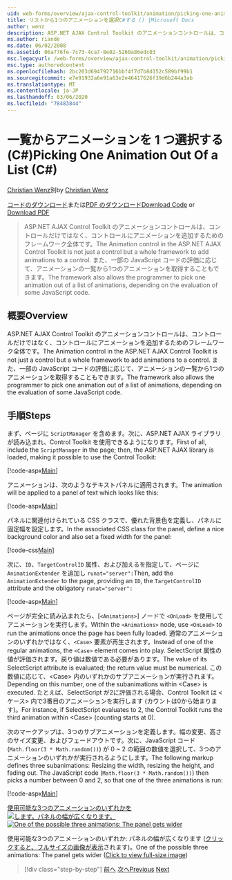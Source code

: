 ```yaml
---
uid: web-forms/overview/ajax-control-toolkit/animation/picking-one-animation-out-of-a-list-cs
title: リストから1つのアニメーションを選択C#する () |Microsoft Docs
author: wenz
description: ASP.NET AJAX Control Toolkit のアニメーションコントロールは、コントロールだけではなく、コントロールにアニメーションを追加するためのフレームワーク全体です。 フレームワークも許可する (...
ms.author: riande
ms.date: 06/02/2008
ms.assetid: 06a776fe-7c73-4ca7-8e02-5260a86edc03
msc.legacyurl: /web-forms/overview/ajax-control-toolkit/animation/picking-one-animation-out-of-a-list-cs
msc.type: authoredcontent
ms.openlocfilehash: 2bc203d694792716bbf4f7d7b8d152c589bf99b1
ms.sourcegitcommit: e7e91932a6e91a63e2e46417626f39d6b244a3ab
ms.translationtype: MT
ms.contentlocale: ja-JP
ms.lasthandoff: 03/06/2020
ms.locfileid: "78483844"
---
```

# <a name="picking-one-animation-out-of-a-list-c"></a><span data-ttu-id="faefc-104">一覧からアニメーションを 1 つ選択する (C#)</span><span class="sxs-lookup"><span data-stu-id="faefc-104">Picking One Animation Out Of a List (C#)</span></span>

<span data-ttu-id="faefc-105">[Christian Wenz](https://github.com/wenz)別</span><span class="sxs-lookup"><span data-stu-id="faefc-105">by [Christian Wenz](https://github.com/wenz)</span></span>

<span data-ttu-id="faefc-106">[コードのダウンロード](https://download.microsoft.com/download/f/9/a/f9a26acd-8df4-4484-8a18-199e4598f411/Animation5.cs.zip)または[PDF のダウンロード](https://download.microsoft.com/download/6/7/1/6718d452-ff89-4d3f-a90e-c74ec2d636a3/animation5CS.pdf)</span><span class="sxs-lookup"><span data-stu-id="faefc-106">[Download Code](https://download.microsoft.com/download/f/9/a/f9a26acd-8df4-4484-8a18-199e4598f411/Animation5.cs.zip) or [Download PDF](https://download.microsoft.com/download/6/7/1/6718d452-ff89-4d3f-a90e-c74ec2d636a3/animation5CS.pdf)</span></span>

> <span data-ttu-id="faefc-107">ASP.NET AJAX Control Toolkit のアニメーションコントロールは、コントロールだけではなく、コントロールにアニメーションを追加するためのフレームワーク全体です。</span><span class="sxs-lookup"><span data-stu-id="faefc-107">The Animation control in the ASP.NET AJAX Control Toolkit is not just a control but a whole framework to add animations to a control.</span></span> <span data-ttu-id="faefc-108">また、一部の JavaScript コードの評価に応じて、アニメーションの一覧から1つのアニメーションを取得することもできます。</span><span class="sxs-lookup"><span data-stu-id="faefc-108">The framework also allows the programmer to pick one animation out of a list of animations, depending on the evaluation of some JavaScript code.</span></span>

## <a name="overview"></a><span data-ttu-id="faefc-109">概要</span><span class="sxs-lookup"><span data-stu-id="faefc-109">Overview</span></span>

<span data-ttu-id="faefc-110">ASP.NET AJAX Control Toolkit のアニメーションコントロールは、コントロールだけではなく、コントロールにアニメーションを追加するためのフレームワーク全体です。</span><span class="sxs-lookup"><span data-stu-id="faefc-110">The Animation control in the ASP.NET AJAX Control Toolkit is not just a control but a whole framework to add animations to a control.</span></span> <span data-ttu-id="faefc-111">また、一部の JavaScript コードの評価に応じて、アニメーションの一覧から1つのアニメーションを取得することもできます。</span><span class="sxs-lookup"><span data-stu-id="faefc-111">The framework also allows the programmer to pick one animation out of a list of animations, depending on the evaluation of some JavaScript code.</span></span>

## <a name="steps"></a><span data-ttu-id="faefc-112">手順</span><span class="sxs-lookup"><span data-stu-id="faefc-112">Steps</span></span>

<span data-ttu-id="faefc-113">まず、ページに `ScriptManager` を含めます。次に、ASP.NET AJAX ライブラリが読み込まれ、Control Toolkit を使用できるようになります。</span><span class="sxs-lookup"><span data-stu-id="faefc-113">First of all, include the `ScriptManager` in the page; then, the ASP.NET AJAX library is loaded, making it possible to use the Control Toolkit:</span></span>

[!code-aspx[Main](picking-one-animation-out-of-a-list-cs/samples/sample1.aspx)]

<span data-ttu-id="faefc-114">アニメーションは、次のようなテキストパネルに適用されます。</span><span class="sxs-lookup"><span data-stu-id="faefc-114">The animation will be applied to a panel of text which looks like this:</span></span>

[!code-aspx[Main](picking-one-animation-out-of-a-list-cs/samples/sample2.aspx)]

<span data-ttu-id="faefc-115">パネルに関連付けられている CSS クラスで、優れた背景色を定義し、パネルに固定幅を設定します。</span><span class="sxs-lookup"><span data-stu-id="faefc-115">In the associated CSS class for the panel, define a nice background color and also set a fixed width for the panel:</span></span>

[!code-css[Main](picking-one-animation-out-of-a-list-cs/samples/sample3.css)]

<span data-ttu-id="faefc-116">次に、`ID`、`TargetControlID` 属性、および加えるを指定して、ページに `AnimationExtender` を追加し `runat="server":`</span><span class="sxs-lookup"><span data-stu-id="faefc-116">Then, add the `AnimationExtender` to the page, providing an `ID`, the `TargetControlID` attribute and the obligatory `runat="server":`</span></span>

[!code-aspx[Main](picking-one-animation-out-of-a-list-cs/samples/sample4.aspx)]

<span data-ttu-id="faefc-117">ページが完全に読み込まれたら、[`<Animations>`] ノードで `<OnLoad>` を使用してアニメーションを実行します。</span><span class="sxs-lookup"><span data-stu-id="faefc-117">Within the `<Animations>` node, use `<OnLoad>` to run the animations once the page has been fully loaded.</span></span> <span data-ttu-id="faefc-118">通常のアニメーションのいずれかではなく、`<Case>` 要素が再生されます。</span><span class="sxs-lookup"><span data-stu-id="faefc-118">Instead of one of the regular animations, the `<Case>` element comes into play.</span></span> <span data-ttu-id="faefc-119">SelectScript 属性の値が評価されます。戻り値は数値である必要があります。</span><span class="sxs-lookup"><span data-stu-id="faefc-119">The value of its SelectScript attribute is evaluated; the return value must be numerical.</span></span> <span data-ttu-id="faefc-120">この数値に応じて、&lt;Case&gt; 内のいずれかのサブアニメーションが実行されます。</span><span class="sxs-lookup"><span data-stu-id="faefc-120">Depending on this number, one of the subanimations within &lt;Case&gt; is executed.</span></span> <span data-ttu-id="faefc-121">たとえば、SelectScript が2に評価される場合、Control Toolkit は &lt;ケース&gt; 内で3番目のアニメーションを実行します (カウントは0から始まります)。</span><span class="sxs-lookup"><span data-stu-id="faefc-121">For instance, if SelectScript evaluates to 2, the Control Toolkit runs the third animation within &lt;Case&gt; (counting starts at 0).</span></span>

<span data-ttu-id="faefc-122">次のマークアップは、3つのサブアニメーションを定義します。幅の変更、高さのサイズ変更、およびフェードアウトです。次に、JavaScript コード (`Math.floor(3 * Math.random())`) が 0 ~ 2 の範囲の数値を選択して、3つのアニメーションのいずれかが実行されるようにします。</span><span class="sxs-lookup"><span data-stu-id="faefc-122">The following markup defines three subanimations: Resizing the width, resizing the height, and fading out. The JavaScript code (`Math.floor(3 * Math.random())`) then picks a number between 0 and 2, so that one of the three animations is run:</span></span>

[!code-aspx[Main](picking-one-animation-out-of-a-list-cs/samples/sample5.aspx)]

<span data-ttu-id="faefc-123">[使用可能な3つのアニメーションのいずれかを ![します。パネルの幅が広くなります。](picking-one-animation-out-of-a-list-cs/_static/image2.png)](picking-one-animation-out-of-a-list-cs/_static/image1.png)</span><span class="sxs-lookup"><span data-stu-id="faefc-123">[![One of the possible three animations: The panel gets wider](picking-one-animation-out-of-a-list-cs/_static/image2.png)](picking-one-animation-out-of-a-list-cs/_static/image1.png)</span></span>

<span data-ttu-id="faefc-124">使用可能な3つのアニメーションのいずれか: パネルの幅が広くなります ([クリックすると、フルサイズの画像が表示](picking-one-animation-out-of-a-list-cs/_static/image3.png)されます)。</span><span class="sxs-lookup"><span data-stu-id="faefc-124">One of the possible three animations: The panel gets wider ([Click to view full-size image](picking-one-animation-out-of-a-list-cs/_static/image3.png))</span></span>

> [!div class="step-by-step"]
> <span data-ttu-id="faefc-125">[前へ](animation-depending-on-a-condition-cs.md)
> [次へ](animating-in-response-to-user-interaction-cs.md)</span><span class="sxs-lookup"><span data-stu-id="faefc-125">[Previous](animation-depending-on-a-condition-cs.md)
[Next](animating-in-response-to-user-interaction-cs.md)</span></span>
